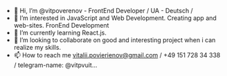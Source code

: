 - 👋 Hi, I’m @vitpoverenov - FrontEnd Developer / UA - Deutsch / 
- 👀 I’m interested in JavaScript and Web Development. Creating app and web-sites. FronEnd Development
- 🌱 I’m currently learning React.js.
- 💞️ I’m looking to collaborate on good and interesting project when i can realize my skills.
- 📫 How to reach me  vitalii.povierienov@gmail.com / +49 151 728 34 338 / telegram-name: @vitpvuit...
<!---
vitpoverenov/vitpoverenov is a ✨ special ✨ repository because its `README.md` (this file) appears on your GitHub profile.
You can click the Preview link to take a look at your changes.
--->

